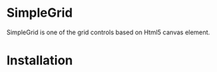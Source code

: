 # SimpleGrid

SimpleGrid is one of the grid controls based on Html5 canvas element.

# Installation
